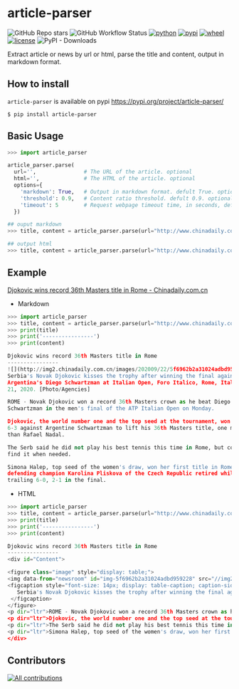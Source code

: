# article-parser

![GitHub Repo stars](https://img.shields.io/github/stars/myifeng/article-parser)
![GitHub Workflow Status](https://img.shields.io/github/workflow/status/myifeng/article-parser/CI)
[![python](https://img.shields.io/pypi/pyversions/article-parser)](https://pypi.org/project/article-parser/)
[![pypi](https://img.shields.io/pypi/v/article-parser)](https://pypi.org/project/article-parser/)
[![wheel](https://img.shields.io/pypi/wheel/article-parser)](https://pypi.org/project/article-parser/)
[![license](https://img.shields.io/github/license/myifeng/article-parser)](https://pypi.org/project/article-parser/)
![PyPI - Downloads](https://img.shields.io/pypi/dd/article-parser)


Extract article or news by url or html, parse the title and content, output in markdown format.


## How to install

`article-parser` is available on pypi
https://pypi.org/project/article-parser/

```
$ pip install article-parser
```

## Basic Usage

```python
>>> import article_parser

article_parser.parse(
  url='',               # The URL of the article. optional
  html='',              # The HTML of the article. optional
  options={
    'markdown': True,   # Output in markdown format. defult True. optional
    'threshold': 0.9,   # Content ratio threshold. defult 0.9. optional
    'timeout': 5        # Request webpage timeout time, in seconds, default 5. optional
  })

## ouput markdown
>>> title, content = article_parser.parse(url="http://www.chinadaily.com.cn/a/202009/22/WS5f6962b2a31024ad0ba7afcb.html")

## output html
>>> title, content = article_parser.parse(url="http://www.chinadaily.com.cn/a/202009/22/WS5f6962b2a31024ad0ba7afcb.html", options={'markdown': False})
```

## Example
[Djokovic wins record 36th Masters title in Rome - Chinadaily.com.cn](http://www.chinadaily.com.cn/a/202009/22/WS5f6962b2a31024ad0ba7afcb.html)


* Markdown

```python
>>> import article_parser
>>> title, content = article_parser.parse(url="http://www.chinadaily.com.cn/a/202009/22/WS5f6962b2a31024ad0ba7afcb.html")
>>> print(title)
>>> print('----------------')
>>> print(content)

Djokovic wins record 36th Masters title in Rome
----------------
![](http://img2.chinadaily.com.cn/images/202009/22/5f6962b2a31024adbd959228.jpeg)
Serbia's Novak Djokovic kisses the trophy after winning the final against
Argentina's Diego Schwartzman at Italian Open, Foro Italico, Rome, Italy, Sept
21, 2020. [Photo/Agencies]

ROME - Novak Djokovic won a record 36th Masters crown as he beat Diego
Schwartzman in the men's final of the ATP Italian Open on Monday.

Djokovic, the world number one and the top seed at the tournament, won 7-5,
6-3 against Argentine Schwartzman to lift his 36th Masters title, one more
than Rafael Nadal.

The Serb said he did not play his best tennis this time in Rome, but could
find it when needed.

Simona Halep, top seed of the women's draw, won her first title in Rome after
defending champion Karolina Pliskova of the Czech Republic retired while
trailing 6-0, 2-1 in the final.
```


* HTML
```python
>>> import article_parser
>>> title, content = article_parser.parse(url="http://www.chinadaily.com.cn/a/202009/22/WS5f6962b2a31024ad0ba7afcb.html", options={'markdown': False})
>>> print(title)
>>> print('----------------')
>>> print(content)

Djokovic wins record 36th Masters title in Rome
----------------
<div id="Content">

<figure class="image" style="display: table;">
<img data-from="newsroom" id="img-5f6962b2a31024adbd959228" src="//img2.chinadaily.com.cn/images/202009/22/5f6962b2a31024adbd959228.jpeg"/>
<figcaption style="font-size: 14px; display: table-caption; caption-side: bottom;">
   Serbia's Novak Djokovic kisses the trophy after winning the final against Argentina's Diego Schwartzman at Italian Open, Foro Italico, Rome, Italy, Sept 21, 2020. [Photo/Agencies]
 </figcaption>
</figure>
<p dir="ltr">ROME - Novak Djokovic won a record 36th Masters crown as he beat Diego Schwartzman in the men's final of the ATP Italian Open on Monday.</p>
<p dir="ltr">Djokovic, the world number one and the top seed at the tournament, won 7-5, 6-3 against Argentine Schwartzman to lift his 36th Masters title, one more than Rafael Nadal.</p>
<p dir="ltr">The Serb said he did not play his best tennis this time in Rome, but could find it when needed.</p>
<p dir="ltr">Simona Halep, top seed of the women's draw, won her first title in Rome after defending champion Karolina Pliskova of the Czech Republic retired while trailing 6-0, 2-1 in the final.</p>
</div>
```
## Contributors

[![All contributions](https://contrib.rocks/image?repo=myifeng/article-parser)](https://github.com/myifeng/mybatis-operation-log/graphs/contributors)